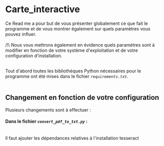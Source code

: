 # Carte_interactive

Ce Read me a pour but de vous présenter globalement ce que fait le programme et de vous montrer également sur quels paramètres vous pouvez influer.
<br><br> /!\  Nous vous mettrons également en évidence quels paramètres sont à modifier en fonction de votre système d'exploitation et de votre configuration d'installation.

<br>Tout d'abord toutes les bibliothèques Python nécessaires pour le programme ont été mises dans le fichier *`requirements.txt`*.
<br>
<br>
## Changement en fonction de votre configuration

Plusieurs changements sont à effectuer :
<br> 
#### Dans le fichier *`convert_pdf_to_txt.py`* :
<br> Il faut ajouter les dépendances relatives à l'installation tesseract
